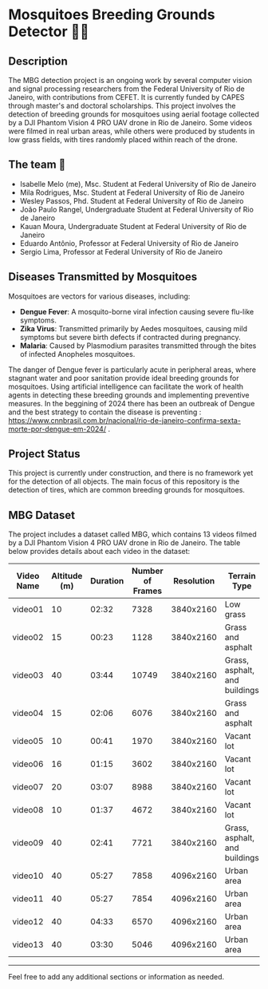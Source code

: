 # Mosquitoes Breeding Grounds Detector 🦟🔎

## Description
The MBG detection project is an ongoing work by several computer vision and signal processing researchers from the Federal University of Rio de Janeiro, with contributions from CEFET. It is currently funded by CAPES through master's and doctoral scholarships.
This project involves the detection of breeding grounds for mosquitoes using aerial footage collected by a DJI Phantom Vision 4 PRO UAV drone in Rio de Janeiro. Some videos were filmed in real urban areas, while others were produced by students in low grass fields, with tires randomly placed within reach of the drone.

## The team 👥
- Isabelle Melo (me), Msc. Student at Federal University of Rio de Janeiro
- Mila Rodrigues, Msc. Student at Federal University of Rio de Janeiro
- Wesley Passos, Phd. Student at Federal University of Rio de Janeiro
- João Paulo Rangel, Undergraduate Student at Federal University of Rio de Janeiro
- Kauan Moura, Undergraduate Student at Federal University of Rio de Janeiro
- Eduardo Antônio, Professor at Federal University of Rio de Janeiro
- Sergio Lima, Professor at Federal University of Rio de Janeiro

## Diseases Transmitted by Mosquitoes
Mosquitoes are vectors for various diseases, including:
- **Dengue Fever**: A mosquito-borne viral infection causing severe flu-like symptoms.
- **Zika Virus**: Transmitted primarily by Aedes mosquitoes, causing mild symptoms but severe birth defects if contracted during pregnancy.
- **Malaria**: Caused by Plasmodium parasites transmitted through the bites of infected Anopheles mosquitoes.

The danger of Dengue fever is particularly acute in peripheral areas, where stagnant water and poor sanitation provide ideal breeding grounds for mosquitoes. Using artificial intelligence can facilitate the work of health agents in detecting these breeding grounds and implementing preventive measures. In the beggining of 2024 there has been an outbreak of Dengue and the best strategy to contain the disease is preventing : https://www.cnnbrasil.com.br/nacional/rio-de-janeiro-confirma-sexta-morte-por-dengue-em-2024/ .

## Project Status
This project is currently under construction, and there is no framework yet for the detection of all objects. The main focus of this repository is the detection of tires, which are common breeding grounds for mosquitoes.

## MBG Dataset
The project includes a dataset called MBG, which contains 13 videos filmed by a DJI Phantom Vision 4 PRO UAV drone in Rio de Janeiro. The table below provides details about each video in the dataset:

| Video Name            | Altitude (m)      | Duration | Number of Frames | Resolution | Terrain Type    |
|-----------------------|----------------|----------|------------------|------------|-----------------|
| video01               |  10  | 02:32    | 7328             | 3840x2160      | Low grass       |
| video02               | 15  | 00:23    | 1128             | 3840x2160       | Grass and asphalt |
| video03               | 40 | 03:44 | 10749      | 3840x2160       | Grass, asphalt, and buildings |
| video04               |  15     | 02:06    | 6076             | 3840x2160       | Grass and asphalt |
| video05               | 10 | 00:41  | 1970             | 3840x2160       | Vacant lot      |
| video06               |   16         | 01:15    | 3602             | 3840x2160       | Vacant lot      |
| video07               |    20  | 03:07    | 8988             | 3840x2160       | Vacant lot      |
| video08               | 10 | 01:37 | 4672         | 3840x2160       | Vacant lot      |
| video09               |  40 | 02:41    | 7721             | 3840x2160       | Grass, asphalt, and buildings |
| video10               |    40  | 05:27    | 7858             | 4096x2160       | Urban area      |
| video11               |     40 | 05:27    | 7854             | 4096x2160       | Urban area      |
| video12               |       40   | 04:33    | 6570             | 4096x2160       | Urban area      |
| video13               |         40  | 03:30    | 5046             | 4096x2160       | Urban area      |


---

Feel free to add any additional sections or information as needed.

